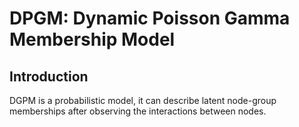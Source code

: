 # DPGM: Dynamic Poisson Gamma Membership Model
## Introduction
DGPM is a probabilistic model, it can describe latent node-group memberships after observing the interactions between nodes.
